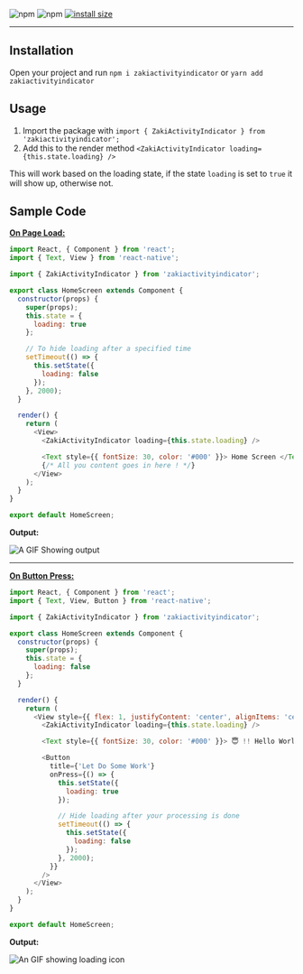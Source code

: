 ![npm](https://img.shields.io/npm/v/zakiactivityindicator.svg) ![npm](https://img.shields.io/npm/dt/zakiactivityindicator.svg) [![install size](https://packagephobia.now.sh/badge?p=zakiactivityindicator)](https://packagephobia.now.sh/result?p=zakiactivityindicator)

---

## Installation

Open your project and run `npm i zakiactivityindicator` or `yarn add zakiactivityindicator`

## Usage

1. Import the package with `import { ZakiActivityIndicator } from 'zakiactivityindicator';`
2. Add this to the render method `<ZakiActivityIndicator loading={this.state.loading} />`

This will work based on the loading state, if the state `loading` is set to `true` it will show up, otherwise not.

## Sample Code

**<u>On Page Load:</u>**

```javascript
import React, { Component } from 'react';
import { Text, View } from 'react-native';

import { ZakiActivityIndicator } from 'zakiactivityindicator';

export class HomeScreen extends Component {
  constructor(props) {
    super(props);
    this.state = {
      loading: true
    };

    // To hide loading after a specified time
    setTimeout(() => {
      this.setState({
        loading: false
      });
    }, 2000);
  }

  render() {
    return (
      <View>
        <ZakiActivityIndicator loading={this.state.loading} />

        <Text style={{ fontSize: 30, color: '#000' }}> Home Screen </Text>
        {/* All you content goes in here ! */}
      </View>
    );
  }
}

export default HomeScreen;

```

**Output:**

![A GIF Showing output](https://imgur.com/JAPCH7W.gif)

---



**<u>On Button Press:</u>**

```javascript
import React, { Component } from 'react';
import { Text, View, Button } from 'react-native';

import { ZakiActivityIndicator } from 'zakiactivityindicator';

export class HomeScreen extends Component {
  constructor(props) {
    super(props);
    this.state = {
      loading: false
    };
  }

  render() {
    return (
      <View style={{ flex: 1, justifyContent: 'center', alignItems: 'center' }}>
        <ZakiActivityIndicator loading={this.state.loading} />

        <Text style={{ fontSize: 30, color: '#000' }}> 😇 !! Hello World !! 😇 </Text>

        <Button
          title={'Let Do Some Work'}
          onPress={() => {
            this.setState({
              loading: true
            });

            // Hide loading after your processing is done
            setTimeout(() => {
              this.setState({
                loading: false
              });
            }, 2000);
          }}
        />
      </View>
    );
  }
}

export default HomeScreen;

```

**Output:**

![An GIF showing loading icon](https://imgur.com/trXB0q0.gif)
